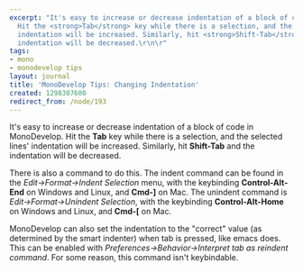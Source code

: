 ```yaml
---
excerpt: "It's easy to increase or decrease indentation of a block of code in MonoDevelop.
  Hit the <strong>Tab</strong> key while there is a selection, and the selected lines'
  indentation will be increased. Similarly, hit <strong>Shift-Tab</strong> and the
  indentation will be decreased.\r\n\r"
tags:
- mono
- monodevelop tips
layout: journal
title: 'MonoDevelop Tips: Changing Indentation'
created: 1298307600
redirect_from: /node/193
---
```

It's easy to increase or decrease indentation of a block of code in MonoDevelop. Hit the <strong>Tab</strong> key while there is a selection, and the selected lines' indentation will be increased. Similarly, hit <strong>Shift-Tab</strong> and the indentation will be decreased.

There is also a command to do this. The indent command can be found in the <em>Edit->Format->Indent Selection</em> menu, with the keybinding <strong>Control-Alt-End</strong> on Windows and Linux, and <strong>Cmd-]</strong> on Mac.  The unindent command is <em>Edit->Format->Unindent Selection</em>, with the keybinding <strong>Control-Alt-Home</strong> on Windows and Linux, and <strong>Cmd-[</strong> on Mac. 

MonoDevelop can also set the indentation to the "correct" value (as determined by the smart indenter) when tab is pressed, like emacs does. This can be enabled with <em>Preferences->Behavior->Interpret tab as reindent command</em>. For some reason, this command isn't keybindable.

